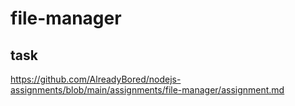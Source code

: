 # file-manager
## task
https://github.com/AlreadyBored/nodejs-assignments/blob/main/assignments/file-manager/assignment.md
